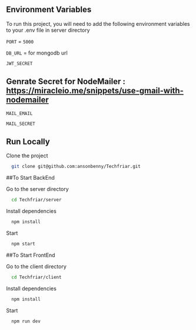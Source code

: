 ## Environment Variables

To run this project, you will need to add the following environment variables to your .env file in server directory

`PORT` = `5000`

`DB_URL` = for mongodb url

`JWT_SECRET`

## Genrate Secret for NodeMailer : https://miracleio.me/snippets/use-gmail-with-nodemailer

`MAIL_EMAIL`

`MAIL_SECRET`

## Run Locally

Clone the project

```bash
  git clone git@github.com:ansonbenny/Techfriar.git
```

##To Start BackEnd

Go to the server directory

```bash
  cd Techfriar/server
```

Install dependencies

```bash
  npm install
```

Start

```bash
  npm start
```

##To Start FrontEnd

Go to the client directory

```bash
  cd Techfriar/client
```

Install dependencies

```bash
  npm install
```

Start

```bash
  npm run dev
```

